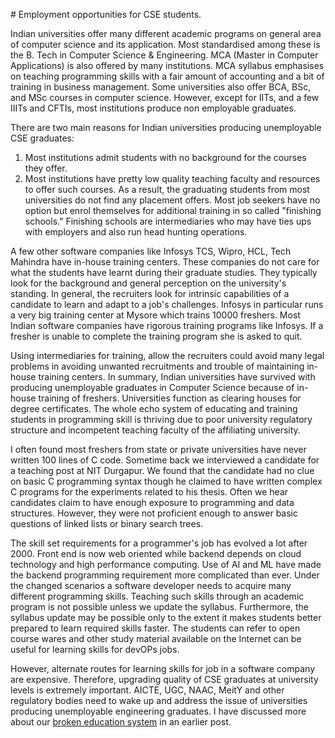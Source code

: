 # Employment opportunities for CSE students.

Indian universities offer many different academic programs on general area of computer science and its application. Most standardised among these is the B. Tech in Computer Science & Engineering.  MCA (Master in Computer Applications) is also offered by many institutions. MCA syllabus emphasises on teaching programming skills with a fair amount of accounting and a bit of training in business management. Some universities also offer BCA, BSc, and MSc courses in computer science. However, except for IITs, and a few IIITs and CFTIs, most institutions produce non employable graduates.

There are two main reasons for Indian universities producing unemployable CSE graduates:
1. Most institutions admit students with no background for the courses they offer.
2. Most institutions have pretty low quality teaching faculty and resources to offer such courses.
 As a result, the graduating students from most universities do not find any placement offers. Most job seekers have no option but enrol themselves for additional training in so called "finishing schools." Finishing schools are intermediaries who may have ties ups with employers and also run head hunting operations.  

A few other software companies like Infosys TCS, Wipro, HCL, Tech Mahindra have in-house training centers. These companies do not care for what the students have learnt during their graduate studies.  They typically look for the background and general perception on the university's standing. In general, the recruiters look for intrinsic capabilities of a candidate to learn and adapt to a job's challenges.  Infosys in particular runs a very big training center at Mysore which trains 10000 freshers. Most Indian software companies have rigorous training programs like Infosys. If a fresher is unable to complete the training program she is asked to quit.  

Using intermediaries for training, allow the recruiters could avoid many legal problems in avoiding unwanted recruitments and trouble of maintaining in-house training centers.  In summary, Indian universities have survived with producing unemployable graduates in Computer Science because of in-house training of freshers. Universities function as clearing houses for degree certificates. The whole echo system of educating and training students in programming skill is thriving  due to poor university regulatory structure and incompetent teaching faculty of the affiliating university.  

I often found most freshers from state or private universities have never written 100 lines of C code. Sometime back we interviewed a candidate for a teaching post at NIT Durgapur.  We found that the candidate had no clue on basic C programming syntax though he claimed to have written complex C programs for the experiments related to his thesis. Often we hear candidates claim to have enough exposure to programming and data structures. However, they were not proficient enough to answer basic questions of linked lists or binary search trees. 

The skill set requirements for a programmer's job has evolved a lot after 2000. Front end is now web oriented while backend depends on cloud technology and high performance computing. Use of AI and ML have made the backend programming requirement more complicated than ever. Under the changed scenarios a software developer needs to acquire many different programming skills. Teaching such skills through an academic program is not possible unless we update the syllabus. Furthermore, the syllabus update may be possible only to the extent it makes students better prepared to learn required skills faster.  The students can refer to open course wares and other study material available on the Internet can be useful for learning skills for devOPs jobs. 

However, alternate routes for learning skills for job in a software company are expensive. Therefore, upgrading quality of CSE graduates at university levels is extremely important. AICTE, UGC, NAAC, MeitY and other regulatory bodies need to wake up and address the issue of universities producing unemployable engineering graduates. I have discussed more about our [broken education system](./brokenEducation.md) in an earlier post. 

